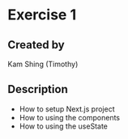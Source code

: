 # Exercise 1
## Created by
Kam Shing (Timothy) 

## Description
 - How to setup Next.js project
 - How to using the components
 - How to using the useState
